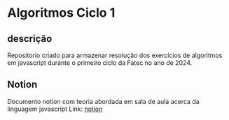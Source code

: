 # Algoritmos Ciclo 1

## descrição
Repositorio criado para armazenar resolução dos exercícios de algoritmos em javascript
durante o primeiro ciclo da Fatec no ano de 2024.

## Notion
Documento notion com teoria abordada em sala de aula acerca da linguagem javascript
Link: [notion](https://www.notion.so/Algoritmos-Javascript-11487a51292f80bf83cbf8c3dcaf609b)

